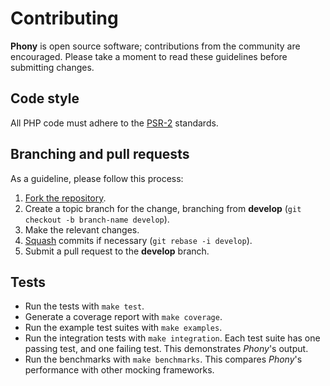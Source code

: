 # Contributing

**Phony** is open source software; contributions from the community are
encouraged. Please take a moment to read these guidelines before submitting
changes.

## Code style

All PHP code must adhere to the [PSR-2] standards.

[psr-2]: https://github.com/php-fig/fig-standards/blob/master/accepted/PSR-2-coding-style-guide.md

## Branching and pull requests

As a guideline, please follow this process:

1. [Fork the repository].
2. Create a topic branch for the change, branching from **develop**
(`git checkout -b branch-name develop`).
3. Make the relevant changes.
4. [Squash] commits if necessary (`git rebase -i develop`).
5. Submit a pull request to the **develop** branch.

[fork the repository]: https://help.github.com/articles/fork-a-repo
[squash]: http://git-scm.com/book/en/Git-Tools-Rewriting-History#Changing-Multiple-Commit-Messages

## Tests

- Run the tests with `make test`.
- Generate a coverage report with `make coverage`.
- Run the example test suites with `make examples`.
- Run the integration tests with `make integration`. Each test suite has one
  passing test, and one failing test. This demonstrates *Phony*'s output.
- Run the benchmarks with `make benchmarks`. This compares *Phony*'s performance
  with other mocking frameworks.
